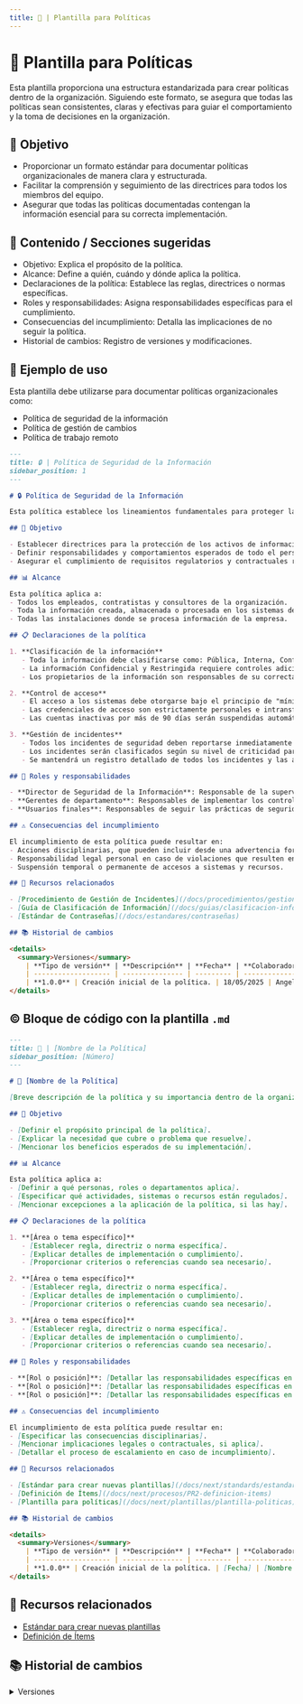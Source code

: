 ```yaml
---
title: 📜 | Plantilla para Políticas
---
```

# 📜 Plantilla para Políticas

Esta plantilla proporciona una estructura estandarizada para crear políticas dentro de la organización. Siguiendo este formato, se asegura que todas las políticas sean consistentes, claras y efectivas para guiar el comportamiento y la toma de decisiones en la organización.

## 🎯 Objetivo

- Proporcionar un formato estándar para documentar políticas organizacionales de manera clara y estructurada.
- Facilitar la comprensión y seguimiento de las directrices para todos los miembros del equipo.
- Asegurar que todas las políticas documentadas contengan la información esencial para su correcta implementación.

## 📝 Contenido / Secciones sugeridas

- Objetivo: Explica el propósito de la política.
- Alcance: Define a quién, cuándo y dónde aplica la política.
- Declaraciones de la política: Establece las reglas, directrices o normas específicas.
- Roles y responsabilidades: Asigna responsabilidades específicas para el cumplimiento.
- Consecuencias del incumplimiento: Detalla las implicaciones de no seguir la política.
- Historial de cambios: Registro de versiones y modificaciones.

## 🧩 Ejemplo de uso

Esta plantilla debe utilizarse para documentar políticas organizacionales como:

- Política de seguridad de la información
- Política de gestión de cambios
- Política de trabajo remoto

```md
---
title: 🔒 | Política de Seguridad de la Información
sidebar_position: 1
---

# 🔒 Política de Seguridad de la Información

Esta política establece los lineamientos fundamentales para proteger la información de la organización contra amenazas internas y externas, asegurando su confidencialidad, integridad y disponibilidad.

## 🎯 Objetivo

- Establecer directrices para la protección de los activos de información.
- Definir responsabilidades y comportamientos esperados de todo el personal.
- Asegurar el cumplimiento de requisitos regulatorios y contractuales relacionados con la seguridad de la información.

## 📊 Alcance

Esta política aplica a:
- Todos los empleados, contratistas y consultores de la organización.
- Toda la información creada, almacenada o procesada en los sistemas de la organización.
- Todas las instalaciones donde se procesa información de la empresa.

## 📋 Declaraciones de la política

1. **Clasificación de la información**
   - Toda la información debe clasificarse como: Pública, Interna, Confidencial o Restringida.
   - La información Confidencial y Restringida requiere controles adicionales de protección.
   - Los propietarios de la información son responsables de su correcta clasificación.

2. **Control de acceso**
   - El acceso a los sistemas debe otorgarse bajo el principio de "mínimo privilegio necesario".
   - Las credenciales de acceso son estrictamente personales e intransferibles.
   - Las cuentas inactivas por más de 90 días serán suspendidas automáticamente.

3. **Gestión de incidentes**
   - Todos los incidentes de seguridad deben reportarse inmediatamente al equipo de Seguridad de la Información.
   - Los incidentes serán clasificados según su nivel de criticidad para determinar la respuesta apropiada.
   - Se mantendrá un registro detallado de todos los incidentes y las acciones correctivas.

## 👥 Roles y responsabilidades

- **Director de Seguridad de la Información**: Responsable de la supervisión general y del cumplimiento de esta política.
- **Gerentes de departamento**: Responsables de implementar los controles de seguridad en sus áreas respectivas.
- **Usuarios finales**: Responsables de seguir las prácticas de seguridad y reportar incidentes o sospechas.

## ⚠️ Consecuencias del incumplimiento

El incumplimiento de esta política puede resultar en:
- Acciones disciplinarias, que pueden incluir desde una advertencia formal hasta la terminación del contrato.
- Responsabilidad legal personal en caso de violaciones que resulten en daños a la organización o terceros.
- Suspensión temporal o permanente de accesos a sistemas y recursos.

## 📎 Recursos relacionados

- [Procedimiento de Gestión de Incidentes](/docs/procedimientos/gestion-incidentes)
- [Guía de Clasificación de Información](/docs/guias/clasificacion-informacion)
- [Estándar de Contraseñas](/docs/estandares/contraseñas)

## 📚 Historial de cambios

<details>
  <summary>Versiones</summary>
    | **Tipo de versión** | **Descripción** | **Fecha** | **Colaborador** |
    | ------------------- | --------------- | --------- | --------------- |
    | **1.0.0** | Creación inicial de la política. | 18/05/2025 | Angel Mauricio Ramírez Herrera |
</details>
```

## ©️ Bloque de código con la plantilla `.md`

```md
---
title: 📜 | [Nombre de la Política]
sidebar_position: [Número]
---

# 📜 [Nombre de la Política]

[Breve descripción de la política y su importancia dentro de la organización]

## 🎯 Objetivo

- [Definir el propósito principal de la política].
- [Explicar la necesidad que cubre o problema que resuelve].
- [Mencionar los beneficios esperados de su implementación].

## 📊 Alcance

Esta política aplica a:
- [Definir a qué personas, roles o departamentos aplica].
- [Especificar qué actividades, sistemas o recursos están regulados].
- [Mencionar excepciones a la aplicación de la política, si las hay].

## 📋 Declaraciones de la política

1. **[Área o tema específico]**
   - [Establecer regla, directriz o norma específica].
   - [Explicar detalles de implementación o cumplimiento].
   - [Proporcionar criterios o referencias cuando sea necesario].

2. **[Área o tema específico]**
   - [Establecer regla, directriz o norma específica].
   - [Explicar detalles de implementación o cumplimiento].
   - [Proporcionar criterios o referencias cuando sea necesario].

3. **[Área o tema específico]**
   - [Establecer regla, directriz o norma específica].
   - [Explicar detalles de implementación o cumplimiento].
   - [Proporcionar criterios o referencias cuando sea necesario].

## 👥 Roles y responsabilidades

- **[Rol o posición]**: [Detallar las responsabilidades específicas en relación con esta política].
- **[Rol o posición]**: [Detallar las responsabilidades específicas en relación con esta política].
- **[Rol o posición]**: [Detallar las responsabilidades específicas en relación con esta política].

## ⚠️ Consecuencias del incumplimiento

El incumplimiento de esta política puede resultar en:
- [Especificar las consecuencias disciplinarias].
- [Mencionar implicaciones legales o contractuales, si aplica].
- [Detallar el proceso de escalamiento en caso de incumplimiento].

## 📎 Recursos relacionados

- [Estándar para crear nuevas plantillas](/docs/next/standards/estandar-plantillas)
- [Definición de Ítems](/docs/next/procesos/PR2-definicion-items)
- [Plantilla para políticas](/docs/next/plantillas/plantilla-politicas)

## 📚 Historial de cambios

<details>
  <summary>Versiones</summary>
    | **Tipo de versión** | **Descripción** | **Fecha** | **Colaborador** |
    | ------------------- | --------------- | --------- | --------------- |
    | **1.0.0** | Creación inicial de la política. | [Fecha] | [Nombre de colaborador] |
</details>
```

## 📎 Recursos relacionados

- [Estándar para crear nuevas plantillas](/docs/next/standards/estandar-plantillas)
- [Definición de Ítems](/docs/next/procesos/PR2-definicion-items)

## 📚 Historial de cambios

<details>
  <summary>Versiones</summary>
    | **Tipo de versión** | **Descripción** | **Fecha** | **Colaborador** |
    | ------------------- | --------------- | --------- | --------------- |
    | **1.0.0** | Creación de la plantilla. | 15/05/2025 | Diego Antonio García Padilla |
    | **2.0.0** | Actualización al nuevo formato estándar | 18/05/2025 | Angel Mauricio Ramírez Herrera |
</details>